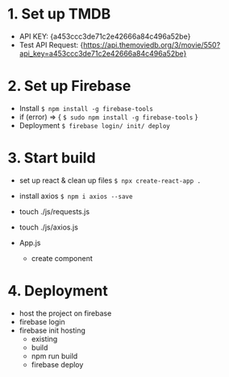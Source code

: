 # 1. Set up TMDB

- API KEY: {a453ccc3de71c2e42666a84c496a52be}
- Test API Request: {https://api.themoviedb.org/3/movie/550?api_key=a453ccc3de71c2e42666a84c496a52be}

# 2. Set up Firebase

- Install
  `$ npm install -g firebase-tools`
- if (error) => { `$ sudo npm install -g firebase-tools` }
- Deployment
  `$ firebase login/ init/ deploy `

# 3. Start build

- set up react & clean up files
  `$ npx create-react-app .`

- install axios
  `$ npm i axios --save`

- touch ./js/requests.js

- touch ./js/axios.js

- App.js
  - create component <Row/>

# 4. Deployment

- host the project on firebase
- firebase login
- firebase init hosting
  - existing
  - build
  - npm run build
  - firebase deploy
